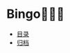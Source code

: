 # Bingo👨🏻‍💻

- [目录](https://github.com/qhbhq/blog/issues)
- [归档](https://github.com/qhbhq/blog/labels)
